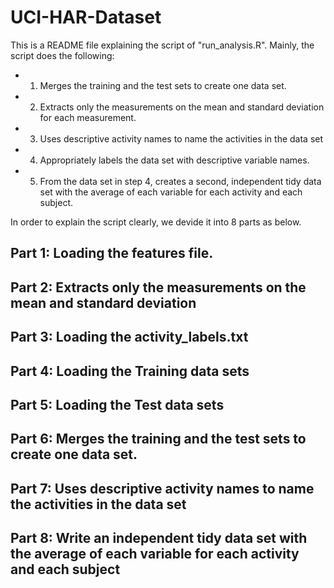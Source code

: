 # UCI-HAR-Dataset

This is a README file explaining the script of "run_analysis.R".
Mainly, the script does the following:
* 1. Merges the training and the test sets to create one data set.
* 2. Extracts only the measurements on the mean and standard deviation for each measurement. 
* 3. Uses descriptive activity names to name the activities in the data set
* 4. Appropriately labels the data set with descriptive variable names. 
* 5. From the data set in step 4, creates a second, independent tidy data set with the average of each variable for each activity and each subject.

In order to explain the script clearly, we devide it into 8 parts as below.
## Part 1: Loading the features file.
## Part 2: Extracts only the measurements on the mean and standard deviation
## Part 3: Loading the activity_labels.txt
## Part 4: Loading the Training data sets
## Part 5: Loading the Test data sets
## Part 6: Merges the training and the test sets to create one data set.
## Part 7: Uses descriptive activity names to name the activities in the data set
## Part 8: Write an independent tidy data set with the average of each variable for each activity and each subject
